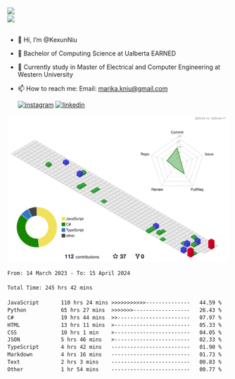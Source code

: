 <a href="https://github.com/anuraghazra/github-readme-stats">
  <img align="center" src="https://github-readme-stats.vercel.app/api?username=KexunNiu&show_icons=true" />
</a>
</br>
<a href="https://github.com/anuraghazra/github-readme-stats">
  <img align="center" src="https://github-readme-stats.vercel.app/api/top-langs/?username=KexunNiu" />
</a>

</br>
</br>

- 👋 Hi, I’m @KexunNiu
- 👀 Bachelor of Computing Science at Ualberta EARNED
- 🌱 Currently study in Master of Electrical and Computer Engineering at Western University
- 📫 How to reach me: Email: marika.kniu@gmail.com
  
  [![instagram](https://github.com/shikhar1020jais1/Git-Social/blob/master/Icons/Instagram1.png (Instagram))][1] [![linkedin](https://github.com/shikhar1020jais1/Git-Social/blob/master/Icons/LinkedIn1.png (LinkedIn))][2]

<!-- To Link your profile to the media buttons -->

[1]: https://www.instagram.com/barryn719_
[2]: https://www.linkedin.com/in/kexun-niu



![](./profile-3d-contrib/profile-gitblock.svg)

<!--START_SECTION:waka-->

```txt
From: 14 March 2023 - To: 15 April 2024

Total Time: 245 hrs 42 mins

JavaScript       110 hrs 24 mins >>>>>>>>>>>--------------   44.59 %
Python           65 hrs 27 mins  >>>>>>>------------------   26.43 %
C#               19 hrs 44 mins  >>-----------------------   07.97 %
HTML             13 hrs 11 mins  >------------------------   05.33 %
CSS              10 hrs 1 min    >------------------------   04.05 %
JSON             5 hrs 46 mins   >------------------------   02.33 %
TypeScript       4 hrs 42 mins   -------------------------   01.90 %
Markdown         4 hrs 16 mins   -------------------------   01.73 %
Text             2 hrs 3 mins    -------------------------   00.83 %
Other            1 hr 54 mins    -------------------------   00.77 %
```

<!--END_SECTION:waka-->


